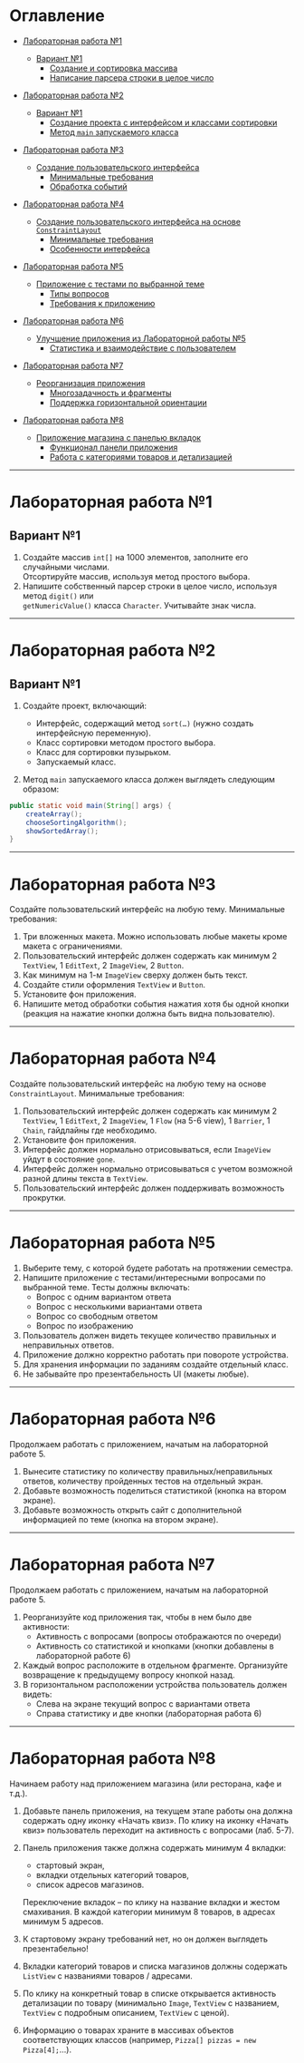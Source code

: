 # Оглавление

- [Лабораторная работа №1](#лабораторная-работа-№1)
  - [Вариант №1](#вариант-№1-1)
    - [Создание и сортировка массива](#создание-и-сортировка-массива)
    - [Написание парсера строки в целое число](#написание-парсера-строки-в-целое-число)

- [Лабораторная работа №2](#лабораторная-работа-№2)
  - [Вариант №1](#вариант-№1-2)
    - [Создание проекта с интерфейсом и классами сортировки](#создание-проекта-с-интерфейсом-и-классами-сортировки)
    - [Метод `main` запускаемого класса](#метод-main-запускаемого-класса)

- [Лабораторная работа №3](#лабораторная-работа-№3)
  - [Создание пользовательского интерфейса](#создание-пользовательского-интерфейса)
    - [Минимальные требования](#минимальные-требования)
    - [Обработка событий](#обработка-событий)

- [Лабораторная работа №4](#лабораторная-работа-№4)
  - [Создание пользовательского интерфейса на основе `ConstraintLayout`](#создание-пользовательского-интерфейса-на-основе-constraintlayout)
    - [Минимальные требования](#минимальные-требования-1)
    - [Особенности интерфейса](#особенности-интерфейса)

- [Лабораторная работа №5](#лабораторная-работа-№5)
  - [Приложение с тестами по выбранной теме](#приложение-с-тестами-по-выбранной-теме)
    - [Типы вопросов](#типы-вопросов)
    - [Требования к приложению](#требования-к-приложению)

- [Лабораторная работа №6](#лабораторная-работа-№6)
  - [Улучшение приложения из Лабораторной работы №5](#улучшение-приложения-из-лабораторной-работы-№5)
    - [Статистика и взаимодействие с пользователем](#статистика-и-взаимодействие-с-пользователем)

- [Лабораторная работа №7](#лабораторная-работа-№7)
  - [Реорганизация приложения](#реорганизация-приложения)
    - [Многозадачность и фрагменты](#многозадачность-и-фрагменты)
    - [Поддержка горизонтальной ориентации](#поддержка-горизонтальной-ориентации)

- [Лабораторная работа №8](#лабораторная-работа-№8)
  - [Приложение магазина с панелью вкладок](#приложение-магазина-с-панелью-вкладок)
    - [Функционал панели приложения](#функционал-панели-приложения)
    - [Работа с категориями товаров и детализацией](#работа-с-категориями-товаров-и-детализацией)


---

# Лабораторная работа №1
## Вариант №1

1. Создайте массив `int[]` на 1000 элементов, заполните его случайными числами.  
   Отсортируйте массив, используя метод простого выбора.
2. Напишите собственный парсер строки в целое число, используя метод `digit()` или  
   `getNumericValue()` класса `Character`. Учитывайте знак числа.

---

# Лабораторная работа №2
## Вариант №1

1. Создайте проект, включающий:
   - Интерфейс, содержащий метод `sort(…)` (нужно создать интерфейсную переменную).
   - Класс сортировки методом простого выбора.
   - Класс для сортировки пузырьком.
   - Запускаемый класс.
   
2. Метод `main` запускаемого класса должен выглядеть следующим образом:

```java
public static void main(String[] args) {
    createArray();
    chooseSortingAlgorithm();
    showSortedArray();
}
```

---

# Лабораторная работа №3

Создайте пользовательский интерфейс на любую тему. Минимальные требования:

1. Три вложенных макета. Можно использовать любые макеты кроме макета с ограничениями.
2. Пользовательский интерфейс должен содержать как минимум 2 `TextView`, 1 `EditText`, 2 `ImageView`, 2 `Button`.
3. Как минимум на 1-м `ImageView` сверху должен быть текст.
4. Создайте стили оформления `TextView` и `Button`.
5. Установите фон приложения.
6. Напишите метод обработки события нажатия хотя бы одной кнопки (реакция на нажатие кнопки должна быть видна пользователю).

---

# Лабораторная работа №4

Создайте пользовательский интерфейс на любую тему на основе `ConstraintLayout`. Минимальные требования:

1. Пользовательский интерфейс должен содержать как минимум 2 `TextView`, 1 `EditText`, 2 `ImageView`, 1 `Flow` (на 5-6 view), 1 `Barrier`, 1 `Chain`, гайдлайны где необходимо.
2. Установите фон приложения.
3. Интерфейс должен нормально отрисовываться, если `ImageView` уйдут в состояние `gone`.
4. Интерфейс должен нормально отрисовываться с учетом возможной разной длины текста в `TextView`.
5. Пользовательский интерфейс должен поддерживать возможность прокрутки.

---

# Лабораторная работа №5

1. Выберите тему, с которой будете работать на протяжении семестра.
2. Напишите приложение с тестами/интересными вопросами по выбранной теме. Тесты должны включать:
   - Вопрос с одним вариантом ответа
   - Вопрос с несколькими вариантами ответа
   - Вопрос со свободным ответом
   - Вопрос по изображению
3. Пользователь должен видеть текущее количество правильных и неправильных ответов.
4. Приложение должно корректно работать при повороте устройства.
5. Для хранения информации по заданиям создайте отдельный класс.
6. Не забывайте про презентабельность UI (макеты любые).

---

# Лабораторная работа №6

Продолжаем работать с приложением, начатым на лабораторной работе 5.

1. Вынесите статистику по количеству правильных/неправильных ответов, количеству пройденных тестов на отдельный экран.
2. Добавьте возможность поделиться статистикой (кнопка на втором экране).
3. Добавьте возможность открыть сайт с дополнительной информацией по теме (кнопка на втором экране).

---

# Лабораторная работа №7

Продолжаем работать с приложением, начатым на лабораторной работе 5.

1. Реорганизуйте код приложения так, чтобы в нем было две активности:
   - Активность с вопросами (вопросы отображаются по очереди)
   - Активность со статистикой и кнопками (кнопки добавлены в лабораторной работе 6)
2. Каждый вопрос расположите в отдельном фрагменте. Организуйте возвращение к предыдущему вопросу кнопкой назад.
3. В горизонтальном расположении устройства пользователь должен видеть:
   - Слева на экране текущий вопрос с вариантами ответа
   - Справа статистику и две кнопки (лабораторная работа 6)

---

# Лабораторная работа №8

Начинаем работу над приложением магазина (или ресторана, кафе и т.д.).

1. Добавьте панель приложения, на текущем этапе работы она должна содержать одну иконку «Начать квиз». По клику на иконку «Начать квиз» пользователь переходит на активность с вопросами (лаб. 5-7).

2. Панель приложения также должна содержать минимум 4 вкладки:
   - стартовый экран,
   - вкладки отдельных категорий товаров,
   - список адресов магазинов.
   
   Переключение вкладок – по клику на название вкладки и жестом смахивания. В каждой категории минимум 8 товаров, в адресах минимум 5 адресов.

3. К стартовому экрану требований нет, но он должен выглядеть презентабельно!

4. Вкладки категорий товаров и списка магазинов должны содержать `ListView` с названиями товаров / адресами.

5. По клику на конкретный товар в списке открывается активность детализации по товару (минимально `Image`, `TextView` c названием, `TextView` с подробным описанием, `TextView` c ценой).

6. Информацию о товарах храните в массивах объектов соответствующих классов (например, `Pizza[] pizzas = new Pizza[4];`…).

